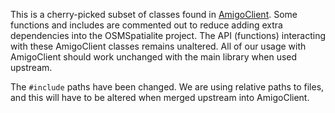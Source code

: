 This is a cherry-picked subset of classes found in [AmigoClient](https://github.com/amigocloud/amigoclient). Some functions and includes are commented out to reduce adding extra dependencies into the OSMSpatialite project. The API (functions) interacting with these AmigoClient classes remains unaltered. All of our usage with AmigoClient should work unchanged with the main library when used upstream.

The `#include` paths have been changed. We are using relative paths to files, and this will have to be altered when merged upstream into AmigoClient.
